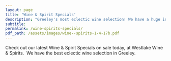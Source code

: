 ```yaml
---
layout: page
title: 'Wine & Spirit Specials'
description: "Greeley's most eclectic wine selection! We have a huge inventory to choose from, both foreign and domestic."
subtitle:
permalink: /wine-spirits-specials/
pdf_path: /assets/images/wine--spirits-1-4-17b.pdf
---
```



Check out our latest Wine & Spirit Specials on sale today, at Westlake Wine & Spirits.  We have the best eclectic wine selection in Greeley.
